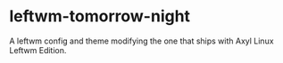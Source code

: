 # leftwm-tomorrow-night

A leftwm config and theme modifying the one that ships with Axyl Linux Leftwm Edition.
